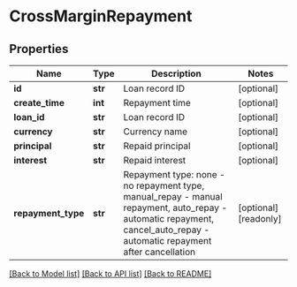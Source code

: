 # CrossMarginRepayment

## Properties
Name | Type | Description | Notes
------------ | ------------- | ------------- | -------------
**id** | **str** | Loan record ID | [optional] 
**create_time** | **int** | Repayment time | [optional] 
**loan_id** | **str** | Loan record ID | [optional] 
**currency** | **str** | Currency name | [optional] 
**principal** | **str** | Repaid principal | [optional] 
**interest** | **str** | Repaid interest | [optional] 
**repayment_type** | **str** | Repayment type: none - no repayment type, manual_repay - manual repayment, auto_repay - automatic repayment, cancel_auto_repay - automatic repayment after cancellation | [optional] [readonly] 

[[Back to Model list]](../README.md#documentation-for-models) [[Back to API list]](../README.md#documentation-for-api-endpoints) [[Back to README]](../README.md)


